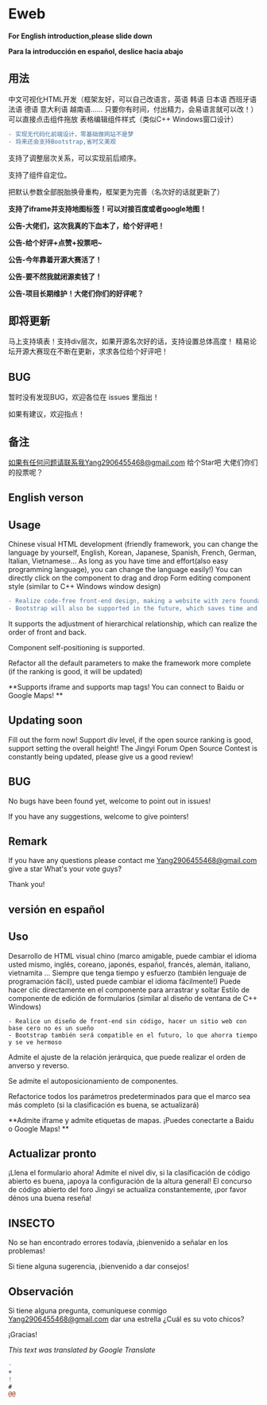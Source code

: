 # Eweb
**For English introduction,please slide down**

**Para la introducción en español, deslice hacia abajo**

## 用法

中文可视化HTML开发（框架友好，可以自己改语言，英语 韩语 日本语 西班牙语 法语 德语 意大利语 越南语...... 只要你有时间，付出精力，会易语言就可以改！）
可以直接点击组件拖放
表格编辑组件样式（类似C++ Windows窗口设计）
```diff
- 实现无代码化前端设计，零基础做网站不是梦
- 将来还会支持Bootstrap,省时又美观
```
支持了调整层次关系，可以实现前后顺序。

支持了组件自定位。

把默认参数全部脱胎换骨重构，框架更为完善（名次好的话就更新了）

**支持了iframe并支持地图标签！可以对接百度或者google地图！**

**公告-大佬们，这次我真的下血本了，给个好评吧！**

**公告-给个好评+点赞+投票吧~**

**公告-今年靠着开源大赛活了！**

**公告-要不然我就闭源卖钱了！**

**公告-项目长期维护！大佬们你们的好评呢？**


## 即将更新

马上支持填表！支持div层次，如果开源名次好的话，支持设置总体高度！
精易论坛开源大赛现在不断在更新，求求各位给个好评吧！

## BUG

暂时没有发现BUG，欢迎各位在 issues 里指出！

如果有建议，欢迎指点！

## 备注

如果有任何问题请联系我Yang2906455468@gmail.com
给个Star吧
大佬们你们的投票呢？


## English verson

## Usage

Chinese visual HTML development (friendly framework, you can change the language by yourself, English, Korean, Japanese, Spanish, French, German, Italian, Vietnamese... As long as you have time and effort(also easy programming language), you can change the language easily!)
You can directly click on the component to drag and drop
Form editing component style (similar to C++ Windows window design)

``` diff
- Realize code-free front-end design, making a website with zero foundation is not a dream
- Bootstrap will also be supported in the future, which saves time and looks beautiful
```

It supports the adjustment of hierarchical relationship, which can realize the order of front and back.

Component self-positioning is supported.

Refactor all the default parameters to make the framework more complete (if the ranking is good, it will be updated)

**Supports iframe and supports map tags! You can connect to Baidu or Google Maps! **


## Updating soon

Fill out the form now! Support div level, if the open source ranking is good, support setting the overall height!
The Jingyi Forum Open Source Contest is constantly being updated, please give us a good review!

## BUG

No bugs have been found yet, welcome to point out in issues!

If you have any suggestions, welcome to give pointers!

## Remark

If you have any questions please contact me Yang2906455468@gmail.com
give a star
What's your vote guys?

Thank you!


## versión en español

## Uso

Desarrollo de HTML visual chino (marco amigable, puede cambiar el idioma usted mismo, inglés, coreano, japonés, español, francés, alemán, italiano, vietnamita ... Siempre que tenga tiempo y esfuerzo (también lenguaje de programación fácil), usted puede cambiar el idioma fácilmente!)
Puede hacer clic directamente en el componente para arrastrar y soltar
Estilo de componente de edición de formularios (similar al diseño de ventana de C++ Windows)

``` diferencia
- Realice un diseño de front-end sin código, hacer un sitio web con base cero no es un sueño
- Bootstrap también será compatible en el futuro, lo que ahorra tiempo y se ve hermoso
```

Admite el ajuste de la relación jerárquica, que puede realizar el orden de anverso y reverso.

Se admite el autoposicionamiento de componentes.

Refactorice todos los parámetros predeterminados para que el marco sea más completo (si la clasificación es buena, se actualizará)

**Admite iframe y admite etiquetas de mapas. ¡Puedes conectarte a Baidu o Google Maps! **


## Actualizar pronto

¡Llena el formulario ahora! Admite el nivel div, si la clasificación de código abierto es buena, ¡apoya la configuración de la altura general!
El concurso de código abierto del foro Jingyi se actualiza constantemente, ¡por favor dénos una buena reseña!

## INSECTO

No se han encontrado errores todavía, ¡bienvenido a señalar en los problemas!

Si tiene alguna sugerencia, ¡bienvenido a dar consejos!

## Observación

Si tiene alguna pregunta, comuníquese conmigo Yang2906455468@gmail.com
dar una estrella
¿Cuál es su voto chicos?

¡Gracias!








*This text was translated by Google Translate*




```diff
- 
+ 
! 
# 
@@ 
```
